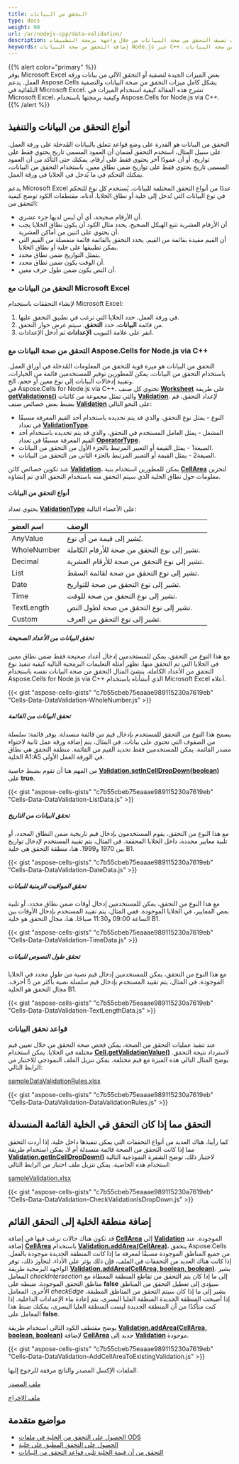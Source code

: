 ```yaml
---  
title: التحقق من البيانات
type: docs  
weight: 90  
url: /ar/nodejs-cpp/data-validation/  
description: تعلم كيف تضيف التحقق من صحة البيانات من خلال واجهة برمجة التطبيقات Aspose.Cells for Node.js via C++.  
keywords: إضافة التحقق من صحة البيانات Node.js عبر C++، الحصول على قيمة التحقق من صحة البيانات Node.js عبر C++، إضافة التحقق من صحة رقم كامل Node.js عبر C++، إضافة قائمة التحقق من الصحة Node.js عبر C++، إضافة صحة التاريخ Node.js عبر C++، إضافة صحة الوقت Node.js عبر C++، إضافة صحة طول النص Node.js عبر C++، إضافة CellArea إلى التحقق الحالي في Node.js عبر C++، التحقق مما إذا كانت صحة البيانات في الخلية هي قائمة منسدلة Node.js عبر C++، إضافة التحقق المخصص في Node.js عبر C++  
---  
```


{{% alert color="primary" %}}  
يوفر Microsoft Excel بعض الميزات الجيدة لتصفية أو التحقق الآلي من بيانات ورقة العمل. يدعم Aspose.Cells بشكل كامل ميزات التحقق من صحة البيانات والتصفية التلقائية في Microsoft Excel. تشرح هذه المقالة كيفية استخدام الميزات في Microsoft Excel، وكيفية برمجتها باستخدام Aspose.Cells for Node.js via C++.  
{{% /alert %}}  

## **أنواع التحقق من البيانات والتنفيذ**  

التحقق من البيانات هو القدرة على وضع قواعد تتعلق بالبيانات المُدخلة على ورقة العمل. على سبيل المثال، استخدم التحقق لضمان أن العمود المسمى تاريخ يحتوي فقط على تواريخ، أو أن عمودًا آخر يحتوي فقط على أرقام. يمكنك حتى التأكد من أن العمود المسمى تاريخ يحتوي فقط على تواريخ ضمن نطاق معين. باستخدام التحقق من البيانات، يمكنك التحكم في ما يُدخل في الخلايا في ورقة العمل.  

يدعم Microsoft Excel عددًا من أنواع التحقق المختلفة للبيانات. يُستخدم كل نوع للتحكم في نوع البيانات التي تُدخل إلى خلية أو نطاق الخلايا. أدناه، مقتطفات الكود توضح كيفية التحقق من:  

- أن الأرقام صحيحة، أي أن ليس لديها جزء عشري.  
- أن الأرقام العشرية تتبع الهيكل الصحيح. يحدد مثال الكود أن يكون نطاق الخلايا يجب أن يحتوي على اثنين من أماكن العشرية.  
- أن القيم مقيدة بقائمة من القيم. يحدد التحقق بالقائمة قائمة منفصلة من القيم التي يمكن تطبيقها على خلية أو نطاق الخلايا.  
- يتمثل التواريخ ضمن نطاق محدد.  
- أن الوقت يكون ضمن نطاق محدد.  
- أن النص يكون ضمن طول حرف معين.  

### **التحقق من البيانات مع Microsoft Excel**  

لإنشاء التحققات باستخدام Microsoft Excel:  

1. في ورقة العمل، حدد الخلايا التي ترغب في تطبيق التحقق عليها.  
1. من قائمة **البيانات**، حدد **التحقق**. سيتم عرض حوار التحقق.  
1. انقر على علامة التبويب **الإعدادات** ثم أدخل الإعدادات.  

### **التحقق من صحة البيانات مع Aspose.Cells for Node.js via C++**  

التحقق من البيانات هو ميزة قوية للتحقق من المعلومات المُدخلة في أوراق العمل. باستخدام التحقق من البيانات، يمكن للمطورين توفير للمستخدمين قائمة من الخيارات، وتقييد إدخالات البيانات إلى نوع معين أو حجم، الخ.  
في Aspose.Cells for Node.js via C++، تحتوي كل صنف [**Worksheet**](https://reference.aspose.com/cells/nodejs-cpp/worksheet) على طريقة [**getValidations()**](https://reference.aspose.com/cells/nodejs-cpp/worksheet/#getValidations--) والتي تمثل مجموعة من كائنات [**Validation**](https://reference.aspose.com/cells/nodejs-cpp/validation). لإعداد التحقق، قم بضبط بعض خصائص صنف [**Validation**](https://reference.aspose.com/cells/nodejs-cpp/validation) على النحو التالي:  

- النوع - يمثل نوع التحقق، والذي قد يتم تحديده باستخدام أحد القيم المعرفة مسبقًا في تعداد [**ValidationType**](https://reference.aspose.com/cells/nodejs-cpp/validationtype).  
- المشغل - يمثل العامل المستخدم في التحقق، والذي قد يتم تحديده باستخدام أحد القيم المعرفة مسبقًا في تعداد [**OperatorType**](https://reference.aspose.com/cells/nodejs-cpp/operatortype).  
- الصيغة1 - يمثل القيمة أو التعبير المرتبط بالجزء الأول من التحقق من البيانات.  
- الصيغة2 - يمثل القيمة أو التعبير المرتبط بالجزء الثاني من التحقق من البيانات.  

عند تكوين خصائص كائن [**Validation**](https://reference.aspose.com/cells/nodejs-cpp/validation)، يمكن للمطورين استخدام بنية [**CellArea**](https://reference.aspose.com/cells/nodejs-cpp/cellarea) لتخزين معلومات حول نطاق الخلية الذي سيتم التحقق منه باستخدام التحقق الذي تم إنشاؤه.  

#### **أنواع التحقق من البيانات**  

يحتوي تعداد [**ValidationType**](https://reference.aspose.com/cells/nodejs-cpp/validationtype) على الأعضاء التالية:  

| **اسم العضو** | **الوصف** |  
| :- | :- |  
|AnyValue|يُشير إلى قيمة من أي نوع.|  
|WholeNumber|تشير إلى نوع التحقق من صحة للأرقام الكاملة.|  
|Decimal|تشير إلى نوع التحقق من صحة للأرقام العشرية.|  
|List|تشير إلى نوع التحقق من صحة لقائمة السقط.|  
|Date|تشير إلى نوع التحقق من صحة للتواريخ.|  
|Time|تشير إلى نوع التحقق من صحة للوقت.|  
|TextLength|تشير إلى نوع التحقق من صحة لطول النص.|  
|Custom|تشير إلى نوع التحقق من العرف.|  

##### **تحقق البيانات من الأعداد الصحيحة**  

مع هذا النوع من التحقق، يمكن للمستخدمين إدخال أعداد صحيحة فقط ضمن نطاق معين في الخلايا التي تم التحقق منها. تظهر أمثلة التعليمات البرمجية التالية كيفبة تنفيذ نوع التحقق من الأعداد الكاملة. ينشئ المثال التحقق من صحة البيانات نفسه باستخدام Aspose.Cells for Node.js via C++ الذي أنشأناه باستخدام Microsoft Excel أعلاه.  

{{< gist "aspose-cells-gists" "c7b55cbeb75eaaae989115230a7619eb" "Cells-Data-DataValidation-WholeNumber.js" >}}


##### **تحقق البيانات من القائمة**  

يسمح هذا النوع من التحقق للمستخدم بإدخال قيم من قائمة منسدلة. يوفر قائمة: سلسلة من الصفوف التي تحتوي على بيانات. في المثال، يتم إضافة ورقة عمل ثانية لاحتواء مصدر القائمة. يمكن للمستخدمين فقط تحديد القيم من القائمة. منطقة التحقق هي نطاق الخلية A1:A5 في الورقة العمل الأولى.  

من المهم هنا أن تقوم بضبط خاصية [**Validation.setInCellDropDown(boolean)**](https://reference.aspose.com/cells/nodejs-cpp/validation/#setInCellDropDown-boolean-) على **true**.  

{{< gist "aspose-cells-gists" "c7b55cbeb75eaaae989115230a7619eb" "Cells-Data-DataValidation-ListData.js" >}}


##### **تحقق البيانات من التاريخ**  

مع هذا النوع من التحقق، يقوم المستخدمون بإدخال قيم تاريخية ضمن النطاق المحدد، أو تلبية معايير محددة، داخل الخلايا المحققة. في المثال، يتم تقييد المستخدم لإدخال تواريخ بين 1970 و1999. هنا، منطقة التحقق هي خلية B1.  

{{< gist "aspose-cells-gists" "c7b55cbeb75eaaae989115230a7619eb" "Cells-Data-DataValidation-DateData.js" >}}

##### **تحقق المواقيت الزمنية للبيانات**  

مع هذا النوع من التحقق، يمكن للمستخدمين إدخال أوقات ضمن نطاق محدد، أو تلبية بعض المعايير، في الخلايا الموجودة. ففي المثال، يتم تقييد المستخدم بإدخال الأوقات بين الساعة 09:00 و11:30 صباحًا. هنا، مجال التحقق هو خلية B1.  

{{< gist "aspose-cells-gists" "c7b55cbeb75eaaae989115230a7619eb" "Cells-Data-DataValidation-TimeData.js" >}}


##### **تحقق طول النصوص للبيانات**  

مع هذا النوع من التحقق، يمكن للمستخدمين إدخال قيم نصية من طول محدد في الخلايا الموجودة. في المثال، يتم تقييد المستخدم بإدخال قيم سلسلة نصية بأكثر من 5 أحرف. مجال التحقق هو الخلية B1.  

{{< gist "aspose-cells-gists" "c7b55cbeb75eaaae989115230a7619eb" "Cells-Data-DataValidation-TextLengthData.js" >}}


### **قواعد تحقق البيانات**  

عند تنفيذ عمليات التحقق من الصحة، يمكن فحص صحة التحقق من خلال تعيين قيم مختلفة في الخلايا. يمكن استخدام [**Cell.getValidationValue()**](https://reference.aspose.com/cells/nodejs-cpp/cell/#getValidationValue--) لاسترداد نتيجة التحقق. يوضح المثال التالي هذه الميزة مع قيم مختلفة. يمكن تنزيل الملف النموذجي للاختبار من الرابط التالي:  

[sampleDataValidationRules.xlsx](77496339.xlsx)  

{{< gist "aspose-cells-gists" "c7b55cbeb75eaaae989115230a7619eb" "Cells-Data-DataValidation-DataValidationRules.js" >}}


## **التحقق مما إذا كان التحقق في الخلية القائمة المنسدلة**  

كما رأينا، هناك العديد من أنواع التحققات التي يمكن تنفيذها داخل خلية. إذا أردت التحقق مما إذا كانت التحقق من الصحة قائمة منسدلة أم لا، يمكن استخدام طريقة [**Validation.getInCellDropDown()**](https://reference.aspose.com/cells/nodejs-cpp/validation/#getInCellDropDown--) لاختبار ذلك. توضح الشفرة النموذجية التالية استخدام هذه الخاصية. يمكن تنزيل ملف اختبار من الرابط التالي:  

[sampleValidation.xlsx](79527947.xlsx)  

{{< gist "aspose-cells-gists" "c7b55cbeb75eaaae989115230a7619eb" "Cells-Data-DataValidation-CheckValidationIsDropDown.js" >}}


## **إضافة منطقة الخلية إلى التحقق القائم**  

قد تكون هناك حالات ترغب فيها في إضافة [**CellArea**](https://reference.aspose.com/cells/nodejs-cpp/cellarea) إلى [**Validation**](https://reference.aspose.com/cells/nodejs-cpp/validation) الموجودة. عند إضافة [**CellArea**](https://reference.aspose.com/cells/nodejs-cpp/cellarea) باستخدام [**Validation.addArea(CellArea)**](https://reference.aspose.com/cells/nodejs-cpp/validation/#addArea-cellarea-)، يتحقق Aspose.Cells من جميع المناطق الموجودة مسبقًا لمعرفة ما إذا كانت المنطقة الجديدة موجودة بالفعل. إذا كانت هناك العديد من التحققات في الملف، فإن ذلك يؤثر على الأداء. لتجاوز ذلك، توفر الواجهة البرمجية طريقة [**Validation.addArea(CellArea, boolean, boolean)**](https://reference.aspose.com/cells/nodejs-cpp/validation/#addArea-cellarea-boolean-boolean-). يشير المعامل *checkIntersection* إلى ما إذا كان يتم التحقق من تقاطع المنطقة المعطاة مع مناطق التحقق الموجودة. ضبطه على **false** سيؤدي إلى تعطيل التحقق من المناطق الأخرى. المعامل *checkEdge* يشير إلى ما إذا كان سيتم التحقق من المناطق المطبقة. إذا أصبحت المنطقة الجديدة المنطقة العليا اليسرى، يتم إعادة بناء الإعدادات الداخلية. إذا كنت متأكدًا من أن المنطقة الجديدة ليست المنطقة العليا اليسرى، يمكنك ضبط هذا المعامل على **false**.  

يوضح مقتطف الكود التالي استخدام طريقة [**Validation.addArea(CellArea, boolean, boolean)**](https://reference.aspose.com/cells/nodejs-cpp/validation/#addArea-cellarea-boolean-boolean-) لإضافة [**CellArea**](https://reference.aspose.com/cells/nodejs-cpp/cellarea) جديد إلى [**Validation**](https://reference.aspose.com/cells/nodejs-cpp/validation) موجودة.  

{{< gist "aspose-cells-gists" "c7b55cbeb75eaaae989115230a7619eb" "Cells-Data-DataValidation-AddCellAreaToExistingValidation.js" >}}

الملفات الإكسل المصدر والناتج مرفقة للرجوع إليها.  

[ملف المصدر](96928093.xlsx)  

[ملف الإخراج](96928220.xlsx)  

## **مواضيع متقدمة**  
- [الحصول على التحقق من الخلية في ملفات ODS](/cells/ar/nodejs-cpp/get-cell-validation-in-ods-files/)  
- [الحصول على التحقق المطبق على خلية](/cells/ar/nodejs-cpp/get-validation-applied-on-a-cell/)  
- [التحقق من أن قيمة الخلية تلبي قواعد التحقق من البيانات](/cells/ar/nodejs-cpp/verify-that-cell-value-satisfies-data-validation-rules/)  


